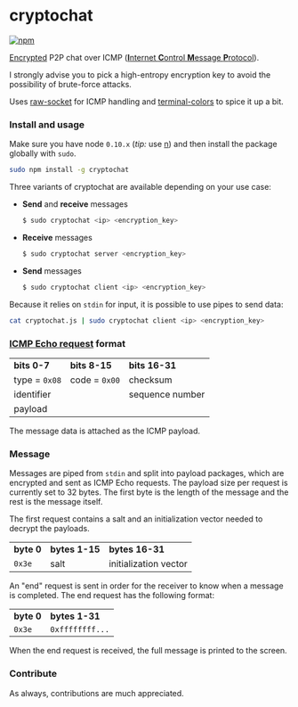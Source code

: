 # cryptochat

[![npm](https://img.shields.io/npm/dm/cryptochat.svg?style=flat-square)]()

[Encrypted](https://github.com/mateogianolio/cryptochat/blob/master/encryption) P2P chat over ICMP ([**I**nternet **C**ontrol **M**essage **P**rotocol](https://en.wikipedia.org/wiki/Internet_Control_Message_Protocol)).

I strongly advise you to pick a high-entropy encryption key to avoid the possibility of brute-force attacks.

Uses [raw-socket](http://npmjs.org/package/raw-socket) for ICMP handling and [terminal-colors](https://github.com/tinganho/terminal-colors) to spice it up a bit.

### Install and usage

Make sure you have node ```0.10.x``` (*tip:* use [n](https://www.npmjs.com/package/n)) and then install the package globally with ```sudo```.

```bash
sudo npm install -g cryptochat
```

Three variants of cryptochat are available depending on your use case:

* **Send** and **receive** messages
  ```bash
  $ sudo cryptochat <ip> <encryption_key>
  ```

* **Receive** messages
  ```bash
  $ sudo cryptochat server <encryption_key>
  ```

* **Send** messages
  ```bash
  $ sudo cryptochat client <ip> <encryption_key>
  ```

Because it relies on ```stdin``` for input, it is possible to use pipes to send data:

```bash
cat cryptochat.js | sudo cryptochat client <ip> <encryption_key>
```

### [ICMP Echo request](https://en.wikipedia.org/wiki/Ping_(networking_utility)) format

<table>
  <tr>
    <td><b>bits 0-7</b></td>
    <td><b>bits 8-15</b></td>
    <td><b>bits 16-31</b></td>
  </tr>
  <tr>
    <td>type = <code>0x08</code></td>
    <td>code = <code>0x00</code></td>
    <td>checksum</td>
  </tr>
  <tr>
    <td colspan="2">identifier</td>
    <td>sequence number</td>
  </tr>
  <tr>
    <td colspan="3">payload</td>
  </tr>
</table>

The message data is attached as the ICMP payload.

### Message
Messages are piped from ```stdin``` and split into payload packages, which are encrypted and sent as ICMP Echo requests. The payload size per request is currently set to 32 bytes. The first byte is the length of the message and the rest is the message itself.

The first request contains a salt and an initialization vector needed to decrypt the payloads.

<table>
  <tr>
    <td><b>byte 0</b></td>
    <td><b>bytes 1-15</b></td>
    <td><b>bytes 16-31</b></td>
  </tr>
  <tr>
    <td><code>0x3e</code></td>
    <td>salt</td>
    <td>initialization vector</td>
  </tr>
</table>

An "end" request is sent in order for the receiver to know when a message is completed. The end request has the following format:

<table>
  <tr>
    <td><b>byte 0</b></td>
    <td><b>bytes 1-31</b></td>
  </tr>
  <tr>
    <td><code>0x3e</code></td>
    <td><code>0xffffffff...</code></td>
  </tr>
</table>

When the end request is received, the full message is printed to the screen.

### Contribute

As always, contributions are much appreciated.

